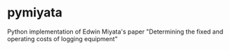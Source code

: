 # pymiyata
Python implementation of Edwin Miyata's paper "Determining the fixed and operating costs of logging equipment"
